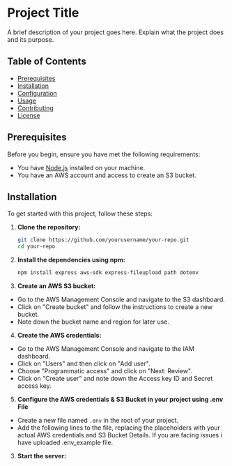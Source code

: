 # Project Title

A brief description of your project goes here. Explain what the project does and its purpose.

## Table of Contents

- [Prerequisites](#prerequisites)
- [Installation](#installation)
- [Configuration](#configuration)
- [Usage](#usage)
- [Contributing](#contributing)
- [License](#license)

## Prerequisites

Before you begin, ensure you have met the following requirements:

- You have [Node.js](https://nodejs.org/) installed on your machine.
- You have an AWS account and access to create an S3 bucket.

## Installation

To get started with this project, follow these steps:

1. **Clone the repository:**
   ```bash
   git clone https://github.com/yourusername/your-repo.git
   cd your-repo
2. **Install the dependencies using npm:**
    ```bash
    npm install express aws-sdk express-fileupload path dotenv
3.  **Create an AWS S3 bucket:**
*   Go to the AWS Management Console and navigate to the S3 dashboard.
*   Click on "Create bucket" and follow the instructions to create a new bucket.
*   Note down the bucket name and region for later use.

4.  **Create the AWS credentials:**
*   Go to the AWS Management Console and navigate to the IAM dashboard.
*   Click on "Users" and then click on "Add user".
*   Choose "Programmatic access" and click on "Next: Review".
*   Click on "Create user" and note down the Access key ID and Secret access key.

5. **Configure  the AWS credentials & S3 Bucket in your project using .env File**
*   Create a new file named `.env` in the root of your project.
*   Add the following lines to the file, replacing the placeholders with your actual AWS credentials and S3 Bucket Details. If you are facing issues i have uploaded .env_example file.
3.  **Start the server:**
